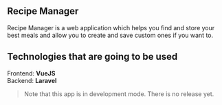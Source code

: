 ## Recipe Manager
Recipe Manager is a web application which helps you find and store your best meals and allow you to create and save custom ones if you want to. 

## Technologies that are going to be used
Frontend: <strong>VueJS</strong><br/>
Backend: <strong>Laravel</strong>

> Note that this app is in development mode. There is no release yet.
